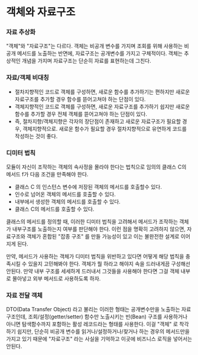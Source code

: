 # 객체와 자료구조

### 자료 추상화

"객체"와 "자료구조"는 다르다. 객체는 비공개 변수를 가지며 조회를 위해 사용하는 비공개 메서드를 노출하는 반면에, 자료구조는 공개변수를 가지고 구체적이다. 객체는 추상적인 개념을 가지며 자료구조는 단순히 자료를 표현하는데 그친다.

### 자료/객체 비대칭

* 절차지향적인 코드로 객체를 구성하면, 새로운 함수를 추가하기는 편하지만 새로운 자료구조를 추가할 경우 함수를 뜯어고쳐야 하는 단점이 있다.
* 객체지향적인 코드로 객체를 구성하면, 새로운 자료구조를 추가하기 쉽지만 새로운 함수를 추가할 경우 전체 객체를 뜯어고쳐야 하는 단점이 있다.
* 즉, 절차지향/객체지향은 각자의 장단점이 존재하고 새로운 자료구조가 필요할 경우, 객체지향적으로. 새로운 함수가 필요할 경우 절차지향적으로 유연하게 코드를 작성하는 것이 좋다.

### 디미터 법칙

모듈이 자신이 조작하는 객체의 속사정을 몰라야 한다는 법칙으로 임의의 클래스 C의 메서드 f가 다음 조건을 만족해야 한다.

- 클래스 C 의 인스턴스 변수에 저장된 객체의 메서드를 호출할수 있다.
- 인수로 넘어온 객체의 메서드를 호출할 수 있다.
- 내부에서 생성한 객체의 메서드를 호출할 수 있다.
- 클래스 C의 메서드를 호출할 수 있다.

클래스의 메서드를 정의할 때, 이러한 디미터 법칙을 고려해서 메서드가 조작하는 객체가 내부구조를 노출하는지 여부를 판단해야 한다. 이런 점을 명확히 고려하지 않으면, 자료구조와 객체가 혼합된 "잡종 구조" 를 만들 가능성이 있고 이는 불완전한 설계로 이어지게 된다.

만약, 메서드가 사용하는 객체가 디미터 법칙을 위반하고 있다면 어떻게 해당 법칙을 충족시킬 수 있을지 고민해봐야 한다. 객체가 뭘 하라고 해야지 속을 드러내게끔 구성해선 안된다. 만약 내부 구조를 세세하게 드러내서 그것들을 사용해야 한다면 그걸 객체 내부로 몰아넣고 외부 메서드로 사용하도록 하자.

### 자료 전달 객체

DTO(Data Transfer Object) 라고 불리는 이러한 형태는 공개변수만을 노출하는 자료구조인데, 조회/설정(getter/setter) 함수만 노출시키는 빈(Bean) 구조를 사용하거나 아니면 탐색함수까지 포함하는 활성 레코드라는 형태를 사용한다. 이걸 "객체" 로 착각하기 쉽지만, 단순히 비공개 변수를 읽거나/설정하거나/찾거나 하는 경우의 메서드만을 가지고 있기 때문에 "자료구조" 라는 사실을 기억하고 이곳에 비즈니스 로직을 넣어서는 안된다.
